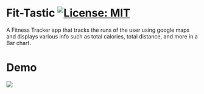 # Fit-Tastic [![License: MIT](https://img.shields.io/badge/License-MIT-yellow.svg)](https://opensource.org/licenses/MIT)
A Fitness Tracker app that tracks the runs of the user using google maps and displays various info such as total calories, total distance, and more in a Bar chart.

# Demo

 <img src="app/demo/fit-tastic.gif"/>
